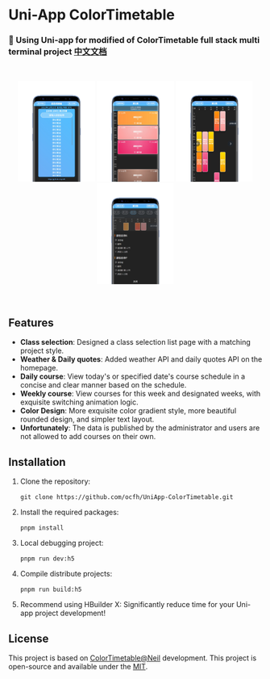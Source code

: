 # Uni-App ColorTimetable
### 📅 Using Uni-app for modified of ColorTimetable full stack multi terminal project [中文文档](https://github.com/ocfh/UniApp-ColorTimetable/blob/main/README.md)
<br>
<p align='center'>
  <img src="screenshot/1.png" height="200"></img>
  <img src="screenshot/2.png" height="200"></img>
  <img src="screenshot/3.png" height="200"></img>
  <img src="screenshot/4.png" height="200"></img>
</p>
<br>

## Features

- **Class selection**: Designed a class selection list page with a matching project style.
- **Weather & Daily quotes**: Added weather API and daily quotes API on the homepage.
- **Daily course**: View today's or specified date's course schedule in a concise and clear manner based on the schedule.
- **Weekly course**: View courses for this week and designated weeks, with exquisite switching animation logic.
- **Color Design**: More exquisite color gradient style, more beautiful rounded design, and simpler text layout.
- **Unfortunately**: The data is published by the administrator and users are not allowed to add courses on their own.

## Installation

1. Clone the repository:
   ```
   git clone https://github.com/ocfh/UniApp-ColorTimetable.git
   ```
2. Install the required packages:
   ```
   pnpm install
   ```
3. Local debugging project:
   ```
   pnpm run dev:h5
   ```
4. Compile distribute projects:
   ```
   pnpm run build:h5
   ```
5. Recommend using HBuilder X:
Significantly reduce time for your Uni-app project development!

## License
This project is based on [ColorTimetable@Neil](https://github.com/zguolee/ColorTimetable) development.
This project is open-source and available under the [MIT](https://github.com/ocfh/UniApp-ColorTimetable/blob/main/LICENSE).
